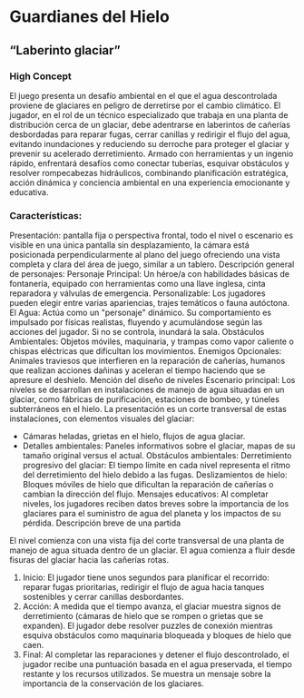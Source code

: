 # Guardianes del Hielo
## “Laberinto glaciar”

### High Concept
El juego presenta un desafío ambiental en el que el agua descontrolada proviene de glaciares en peligro de derretirse por el cambio climático. El jugador, en el rol de un técnico especializado que trabaja en una planta de distribución cerca de un glaciar, debe adentrarse en laberintos de cañerías desbordadas para reparar fugas, cerrar canillas y redirigir el flujo del agua, evitando inundaciones y reduciendo su derroche para proteger el glaciar y prevenir su acelerado derretimiento. Armado con herramientas y un ingenio rápido, enfrentará desafíos como conectar tuberías, esquivar obstáculos y resolver rompecabezas hidráulicos, combinando planificación estratégica, acción dinámica y conciencia ambiental en una experiencia emocionante y educativa.

### Características:
Presentación: pantalla fija o perspectiva frontal, todo el nivel o escenario es visible en una única pantalla sin desplazamiento, la cámara está posicionada perpendicularmente al plano del juego ofreciendo una vista completa y clara del área de juego, similar a un tablero.
Descripción general de personajes:
Personaje Principal:
Un héroe/a con habilidades básicas de fontanería, equipado con herramientas como una llave inglesa, cinta reparadora y válvulas de emergencia.
Personalizable: Los jugadores pueden elegir entre varias apariencias, trajes temáticos o fauna autóctona.
El Agua:
Actúa como un "personaje" dinámico. Su comportamiento es impulsado por físicas realistas, fluyendo y acumulándose según las acciones del jugador. Si no se controla, inundará la sala.
Obstáculos Ambientales:
Objetos móviles, maquinaria, y trampas como vapor caliente o chispas eléctricas que dificultan los movimientos.
Enemigos Opcionales:
Animales traviesos que interfieren en la reparación de cañerías, humanos que realizan acciones dañinas y aceleran el tiempo haciendo que se apresure el deshielo.
Mención del diseño de niveles
Escenario principal:
Los niveles se desarrollan en instalaciones de manejo de agua situadas en un glaciar, como fábricas de purificación, estaciones de bombeo, y túneles subterráneos en el hielo.
La presentación es un corte transversal de estas instalaciones, con elementos visuales del glaciar:
- Cámaras heladas, grietas en el hielo, flujos de agua glaciar.
- Detalles ambientales: Paneles informativos sobre el glaciar, mapas de su tamaño original versus el actual.
Obstáculos ambientales:
Derretimiento progresivo del glaciar: El tiempo límite en cada nivel representa el ritmo del derretimiento del hielo debido a las fugas.
Deslizamientos de hielo: Bloques móviles de hielo que dificultan la reparación de cañerías o cambian la dirección del flujo.
Mensajes educativos:
Al completar niveles, los jugadores reciben datos breves sobre la importancia de los glaciares para el suministro de agua del planeta y los impactos de su pérdida.
Descripción breve de una partida

El nivel comienza con una vista fija del corte transversal de una planta de manejo de agua situada dentro de un glaciar. El agua comienza a fluir desde fisuras del glaciar hacia las cañerías rotas.
1. Inicio:
El jugador tiene unos segundos para planificar el recorrido: reparar fugas prioritarias, redirigir el flujo de agua hacia tanques sostenibles y cerrar canillas desbordantes.
2. Acción:
A medida que el tiempo avanza, el glaciar muestra signos de derretimiento (cámaras de hielo que se rompen o grietas que se expanden). El jugador debe resolver puzzles de conexión mientras esquiva obstáculos como maquinaria bloqueada y bloques de hielo que caen.
3. Final:
Al completar las reparaciones y detener el flujo descontrolado, el jugador recibe una puntuación basada en el agua preservada, el tiempo restante y los recursos utilizados. Se muestra un mensaje sobre la importancia de la conservación de los glaciares.
